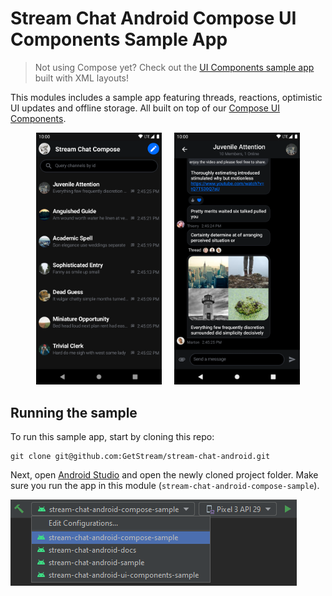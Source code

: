# Stream Chat Android Compose UI Components Sample App

> Not using Compose yet? Check out the [UI Components sample app](../stream-chat-android-ui-components-sample) built with XML layouts!

This modules includes a sample app featuring threads, reactions, optimistic UI updates and offline storage. All built on top of our [Compose UI Components](../stream-chat-android-compose).

<p align="center">
  <img alt="Channels screen" src="../docs/compose-sample-channels-dark.png" width="40%">
&nbsp; &nbsp;
  <img alt="Messages screen" src="../docs/compose-sample-messages-dark.png" width="40%">
</p>

## Running the sample

To run this sample app, start by cloning this repo:

```shell
git clone git@github.com:GetStream/stream-chat-android.git
```

Next, open [Android Studio](https://developer.android.com/studio) and open the newly cloned project folder. Make sure you run the app in this module (`stream-chat-android-compose-sample`).

![Android Studio app selection](../docs/android-studio-app-selection-compose-sample.png)
